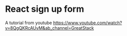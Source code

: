 # React sign up form 

A tutorial from youtube https://www.youtube.com/watch?v=8QgQKRcAUvM&ab_channel=GreatStack